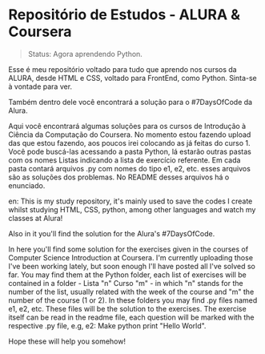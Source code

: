 <h1>Repositório de Estudos - ALURA & Coursera</h1>

> Status: Agora aprendendo Python.

Esse é meu repositório voltado para tudo que aprendo nos cursos da ALURA, desde HTML e CSS, voltado para FrontEnd, como Python. Sinta-se à vontade para ver.

Também dentro dele você encontrará a solução para o #7DaysOfCode da Alura.

Aqui você encontrará algumas soluções para os cursos de Introdução à Ciência da Computação do Coursera. No momento estou fazendo upload das que estou fazendo, aos poucos irei colocando as já feitas do curso 1. Você pode buscá-las acessando a pasta Python, lá estarão outras pastas com os nomes Listas indicando a lista de exercício referente. Em cada pasta contará arquivos .py com nomes do tipo e1, e2, etc. esses arquivos são as soluções dos problemas. No README desses arquivos há o enunciado.

en: This is my study repository, it's mainly used to save the codes I create whilst studying HTML, CSS, python, among other languages and watch my classes at Alura!

Also in it you'll find the solution for the Alura's #7DaysOfCode.

In here you'll find some solution for the exercises given in the courses of Computer Science Introduction at Coursera. I'm currently uploading those I've been working lately, but soon enough I'll have posted all I've solved so far. You may find them at the Python folder, each list of exercises will be contained in a folder - Lista "n" Curso "m" - in which "n" stands for the number of the list, usually related with the week of the course and "m" the number of the course (1 or 2). In these folders you may find .py files named e1, e2, etc. These files will be the solution to the exercises. The exercise itself can be read in the readme file, each question will be marked with the respective .py file, e.g, e2: Make python print "Hello World".

Hope these will help you somehow!